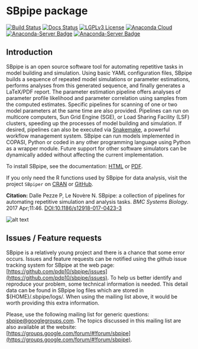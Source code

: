 # SBpipe package

[![Build Status](https://travis-ci.org/pdp10/sbpipe.svg?branch=master)](https://travis-ci.org/pdp10/sbpipe) [![Docs Status](https://readthedocs.org/projects/sbpipe/badge/)](http://sbpipe.readthedocs.io/en/latest/) [![LGPLv3 License](http://img.shields.io/badge/license-LGPLv3-blue.svg)](https://www.gnu.org/licenses/lgpl.html) [![Anaconda Cloud](https://anaconda.org/pdp10/sbpipe/badges/version.svg)](https://anaconda.org/pdp10/sbpipe) [![Anaconda-Server Badge](https://anaconda.org/pdp10/sbpipe/badges/platforms.svg)](https://anaconda.org/pdp10/sbpipe) [![Anaconda-Server Badge](https://anaconda.org/pdp10/sbpipe/badges/downloads.svg)](https://anaconda.org/pdp10/sbpipe)
## Introduction
SBpipe is an open source software tool for automating repetitive tasks in model building and simulation. Using basic YAML configuration files, SBpipe builds a sequence of repeated model simulations or parameter estimations, performs analyses from this generated sequence, and finally generates a LaTeX/PDF report. The parameter estimation pipeline offers analyses of parameter profile likelihood and parameter correlation using samples from the computed estimates. Specific pipelines for scanning of one or two model parameters at the same time are also provided. Pipelines can run on multicore computers, Sun Grid Engine (SGE), or Load Sharing Facility (LSF) clusters, speeding up the processes of model building and simulation. If desired, pipelines can also be executed via [Snakemake](https://snakemake.readthedocs.io), a powerful workflow management system. SBpipe can run models implemented in COPASI, Python or coded in any other programming language using Python as a wrapper module. Future support for other software simulators can be dynamically added without affecting the current implementation. 

To install SBpipe, see the documentation: [HTML](http://sbpipe.readthedocs.io/en/latest/) or [PDF](https://media.readthedocs.org/pdf/sbpipe/latest/sbpipe.pdf).

If you only need the R functions used by SBpipe for data analysis, visit the project `SBpiper` on [CRAN](https://cran.r-project.org/package=sbpiper) or [GitHub](https://github.com/pdp10/sbpiper).

**Citation:** Dalle Pezze P, Le Novère N. SBpipe: a collection of pipelines for automating repetitive
simulation and analysis tasks. *BMC Systems Biology*. 2017 Apr;11:46. [DOI:10.1186/s12918-017-0423-3](https://doi.org/10.1186/s12918-017-0423-3)


![alt text](https://github.com/pdp10/sbpipe/blob/master/docs/images/sbpipe_workflow.png "SBpipe workflow")


## Issues / Feature requests

SBpipe is a relatively young project and there is a chance that some
error occurs. Issues and feature requests can be notified using the github issue
tracking system for SBpipe at the web page: [https://github.com/pdp10/sbpipe/issues](https://github.com/pdp10/sbpipe/issues).
To help us better identify and reproduce your problem, some technical
information is needed. This detail data can be found in SBpipe log files
which are stored in ${HOME}/.sbpipe/logs/. When using the mailing list
above, it would be worth providing this extra information.

Please, use the following mailing list for generic questions: [sbpipe@googlegroups.com](mailto:sbpipe@googlegroups.com).
The topics discussed in this mailing list are also available at
the website: [https://groups.google.com/forum/#!forum/sbpipe](https://groups.google.com/forum/#!forum/sbpipe).

